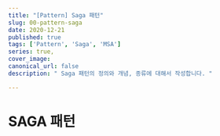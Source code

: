 ```yaml
---
title: "[Pattern] Saga 패턴"
slug: 00-pattern-saga
date: 2020-12-21
published: true
tags: ['Pattern', 'Saga', 'MSA']
series: true,
cover_image: 
canonical_url: false
description: " Saga 패턴의 정의와 개념, 종류에 대해서 작성합니다. "

---
```


# SAGA 패턴

